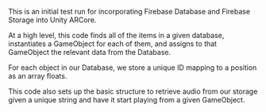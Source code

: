 This is an initial test run for incorporating Firebase Database and Firebase Storage into Unity ARCore.

At a high level, this code finds all of the items in a given database, instantiates a GameObject for each of them, and assigns to
that GameObject the relevant data from the Database.

For each object in our Database, we store a unique ID mapping to a position as an array floats.

This code also sets up the basic structure to retrieve audio from our storage given a unique string
and have it start playing from a given GameObject.
